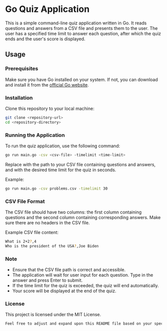 # Go Quiz Application

This is a simple command-line quiz application written in Go.
It reads questions and answers from a CSV file and presents them to the user.
The user has a specified time limit to answer each question, after which the quiz ends and the user's score is displayed.

## Usage

### Prerequisites

Make sure you have Go installed on your system. If not, you can download and install it from the [official Go website](https://golang.org/).

### Installation

Clone this repository to your local machine:

```bash
git clone <repository-url>
cd <repository-directory>
```

### Running the Application

To run the quiz application, use the following command:

```bash
go run main.go -csv <csv-file> -timelimit <time-limit>
```

Replace <csv-file> with the path to your CSV file containing questions and answers,
and <time-limit> with the desired time limit for the quiz in seconds.

Example:

```bash
go run main.go -csv problems.csv -timelimit 30
```

### CSV File Format

The CSV file should have two columns: the first column containing questions and the second column containing corresponding answers.
Make sure there are no headers in the CSV file.

Example CSV file content:

```bash
What is 2+2?,4
Who is the president of the USA?,Joe Biden
```

### Note

- Ensure that the CSV file path is correct and accessible.
- The application will wait for user input for each question. Type in the answer and press Enter to submit.
- If the time limit for the quiz is exceeded, the quiz will end automatically.
- Your score will be displayed at the end of the quiz.

### License

This project is licensed under the MIT License.

```bash
Feel free to adjust and expand upon this README file based on your specific project needs.
```
